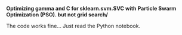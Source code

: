 **Optimizing gamma and C for sklearn.svm.SVC with Particle Swarm Optimization (PSO). but not grid search/**

The code works fine...
Just read the Python notebook.
